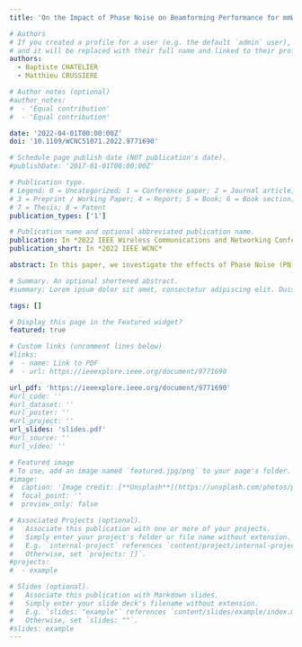```yaml
---
title: 'On the Impact of Phase Noise on Beamforming Performance for mmWave Massive MIMO Systems'

# Authors
# If you created a profile for a user (e.g. the default `admin` user), write the username (folder name) here
# and it will be replaced with their full name and linked to their profile.
authors:
  - Baptiste CHATELIER
  - Matthieu CRUSSIERE

# Author notes (optional)
#author_notes:
#  - 'Equal contribution'
#  - 'Equal contribution'

date: '2022-04-01T00:00:00Z'
doi: '10.1109/WCNC51071.2022.9771690'

# Schedule page publish date (NOT publication's date).
#publishDate: '2017-01-01T00:00:00Z'

# Publication type.
# Legend: 0 = Uncategorized; 1 = Conference paper; 2 = Journal article;
# 3 = Preprint / Working Paper; 4 = Report; 5 = Book; 6 = Book section;
# 7 = Thesis; 8 = Patent
publication_types: ['1']

# Publication name and optional abbreviated publication name.
publication: In *2022 IEEE Wireless Communications and Networking Conference*
publication_short: In *2022 IEEE WCNC*

abstract: In this paper, we investigate the effects of Phase Noise (PN) on the Array Factor (AF) and beamforming gain of massive MIMO mmWave systems. We present different PN models based on the Local Oscillators (LO) architecture. We then study the impact of those PN models on the Array Factor and beamforming gain. We introduce novel analytical bounds for the asymptotic AF Mean Squared Error (MSE) and asymptotic Gain Loss (GL) due to PN in a MIMO system. We then show the validity of our bounds through simulations. We also provide a statistical study on the underlying probability distributions for both the GL and the effective beam steering direction. The parametric study of the fitted distribution parameters with the number of antennas of the Base Station (BS) provides new overviews on how to model the massive MIMO array factor under PN effects.

# Summary. An optional shortened abstract.
#summary: Lorem ipsum dolor sit amet, consectetur adipiscing elit. Duis posuere tellus ac convallis placerat. Proin tincidunt magna sed ex sollicitudin condimentum.

tags: []

# Display this page in the Featured widget?
featured: true

# Custom links (uncomment lines below)
#links:
#  - name: Link to PDF
#  - url: https://ieeexplore.ieee.org/document/9771690

url_pdf: 'https://ieeexplore.ieee.org/document/9771690'
#url_code: ''
#url_dataset: ''
#url_poster: ''
#url_project: ''
url_slides: 'slides.pdf'
#url_source: ''
#url_video: ''

# Featured image
# To use, add an image named `featured.jpg/png` to your page's folder.
#image:
#  caption: 'Image credit: [**Unsplash**](https://unsplash.com/photos/pLCdAaMFLTE)'
#  focal_point: ''
#  preview_only: false

# Associated Projects (optional).
#   Associate this publication with one or more of your projects.
#   Simply enter your project's folder or file name without extension.
#   E.g. `internal-project` references `content/project/internal-project/index.md`.
#   Otherwise, set `projects: []`.
#projects:
#  - example

# Slides (optional).
#   Associate this publication with Markdown slides.
#   Simply enter your slide deck's filename without extension.
#   E.g. `slides: "example"` references `content/slides/example/index.md`.
#   Otherwise, set `slides: ""`.
#slides: example
---
```

